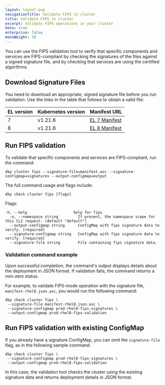 ```yaml
---
layout: layout.pug
navigationTitle: Validate FIPS in cluster
title: Validate FIPS in cluster
excerpt: Validate FIPS operations in your cluster
beta: true
enterprise: false
menuWeight: 30
---
```


You can use the FIPS validation tool to verify that specific components and services are FIPS-compliant by checking the signatures of the files against a signed signature file, and by checking that services are using the certified algorithms.

## Download Signature Files

You need to download an appropriate, signed signature file before you run validation. Use the links in the table that follows to obtain a valid file:

|EL version | Kubernetes version | Manifest URL                |
|-----------|--------------------|-----------------------------|
| 7         | v1.21.6            | [EL 7 Manifest][fips-manifest-7] |
| 8         | v1.21.6            | [EL 8 Manifest][fips-manifest-8] |

## Run FIPS validation

To validate that specific components and services are FIPS-compliant, run the command:

```shell
dkp cluster fips --signature-file=manifest.asc --signature-configmap=signatures --output-configmap=output
```

The full command usage and flags include:

```shell
dkp check cluster fips [flags]
```

Flags:

```shell
-h, --help                     help for fips
  -n, --namespace string         If present, the namespace scope for this CLI request. (default "default")
  --output-configmap string      ConfigMap with fips signature data to verify. [required]
  --signature-configmap string   ConfigMap with fips signature data to verify. [required]
  --signature-file string        File containing fips signature data.
```

### Validation command example

Upon successful completion, the command's output displays details about the deployment in JSON format. If validation fails, the command returns a non-zero status.

For example, to validate FIPS-mode operation with the signature file, `manifest-rhel8.json.asc`, you would run the following command:

```shell
dkp check cluster fips \
 --signature-file manifest-rhel8.json.asc \
 --signature-configmap prod-rhel8-fips-signatures \
 --output-configmap prod-rhel8-fips-validation
```

## Run FIPS validation with existing ConfigMap

If you already have a signature ConfigMap, you can omit the `signature-file` flag, as in the following sample command:

```shell
dkp check cluster fips \
 --signature-configmap prod-rhel8-fips-signatures \
 --output-configmap prod-rhel8-fips-validation
```

In this case, the validation tool checks the cluster using the existing signature data and returns deployment details in JSON format.

[fips-manifest-7]: https://kubernetes-fips.s3.us-east-2.amazonaws.com/tool/manifests/v1.21.6/manifest-rhel7.json.asc
[fips-manifest-8]: https://kubernetes-fips.s3.us-east-2.amazonaws.com/tool/manifests/v1.21.6/manifest-rhel8.json.asc
